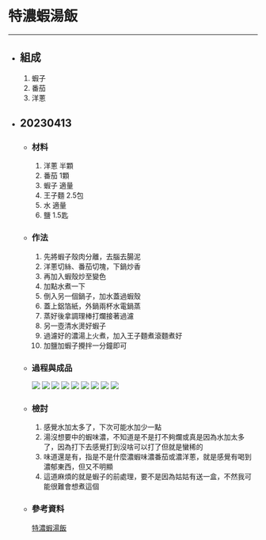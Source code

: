 # 特濃蝦湯飯
---
+ ## 組成
  1. 蝦子
  2. 番茄
  3. 洋蔥

+ ## 20230413
  + ### 材料
    1. 洋蔥 半顆
    2. 番茄 1顆
    3. 蝦子 適量
    4. 王子麵 2.5包
    5. 水 適量
    6. 鹽 1.5匙
  
  + ### 作法
    1. 先將蝦子殼肉分離，去腦去腸泥
    2. 洋蔥切絲、番茄切塊，下鍋炒香
    3. 再加入蝦殼炒至變色
    4. 加點水煮一下
    5. 倒入另一個鍋子，加水蓋過蝦殼
    6. 蓋上鋁箔紙，外鍋兩杯水電鍋蒸
    7. 蒸好後拿調理棒打爛接著過濾
    8. 另一壺清水燙好蝦子
    9. 過濾好的濃湯上火煮，加入王子麵煮滾麵煮好
    10. 加鹽加蝦子攪拌一分鐘即可
  
  + ### 過程與成品
    ![](../../Image/20230413_1.jpg)
    ![](../../Image/20230413_2.jpg)
    ![](../../Image/20230413_3.jpg)
    ![](../../Image/20230413_4.jpg)
    ![](../../Image/20230413_5.jpg)
    ![](../../Image/20230413_6.jpg)
    ![](../../Image/20230413_7.jpg)
    ![](../../Image/20230413_8.jpg)
    ![](../../Image/20230413_9.jpg)
  
  + ### 檢討
    1. 感覺水加太多了，下次可能水加少一點
    2. 湯沒想要中的蝦味濃，不知道是不是打不夠爛或真是因為水加太多了，因為打下去感覺打到沒啥可以打了但就是蠻稀的
    3. 味道還是有，指是不是什麼濃蝦味濃番茄或濃洋蔥，就是感覺有喝到濃郁東西，但又不明顯
    4. 這道麻煩的就是蝦子的前處理，要不是因為姑姑有送一盒，不然我可能很難會想煮這個
  
  + ### 參考資料
    [特濃蝦湯飯](https://www.instagram.com/reel/Co4XaJPt7gB/?igshid=YmMyMTA2M2Y=)